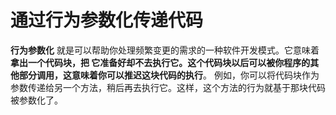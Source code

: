 通过行为参数化传递代码
================================================================================
**行为参数化** 就是可以帮助你处理频繁变更的需求的一种软件开发模式。它意味着 **拿出一个代码块，把
它准备好却不去执行它。这个代码块以后可以被你程序的其他部分调用，这意味着你可以推迟这块代码的执行**。 
例如，你可以将代码块作为参数传递给另一个方法，稍后再去执行它。这样，这个方法的行为就基于那块代码
被参数化了。
